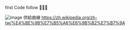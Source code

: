 first Code follow
🙉🙊💯

![image](https://github.com/unbias38/38-/assets/130809955/23c02281-c76b-4946-9dfc-6e6ed4b702e8)
供給曲線
https://zh.wikipedia.org/zh-tw/%E4%BE%9B%E7%B5%A6%E6%9B%B2%E7%B7%9A
